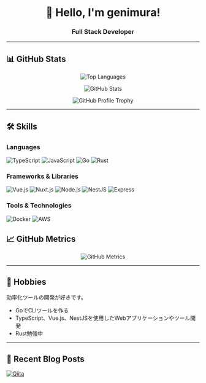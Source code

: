 <div align="center">

# 👋 Hello, I'm genimura!

### Full Stack Developer 


</div>

---

## 📊 GitHub Stats

<div align="center">

![Top Languages](https://github-readme-stats-34bu-fr2ryrlxh-generonishimuras-projects.vercel.app/api/top-langs?username=generonishimura&show_icons=true&locale=en&layout=compact&theme=chartreuse-dark&count_private=true)

![GitHub Stats](https://github-readme-stats-34bu-fr2ryrlxh-generonishimuras-projects.vercel.app/api?username=generonishimura&show_icons=true&locale=en&theme=chartreuse-dark&width=410&count_private=true)

![GitHub Profile Trophy](https://github-profile-trophy.vercel.app/?username=generonishimura&theme=juicyfresh&no-bg=true)

</div>

---

## 🛠️ Skills

### Languages
![TypeScript](https://img.shields.io/badge/TypeScript-007ACC?style=for-the-badge&logo=typescript&logoColor=white)
![JavaScript](https://img.shields.io/badge/JavaScript-F7DF1E?style=for-the-badge&logo=javascript&logoColor=black)
![Go](https://img.shields.io/badge/Go-00ADD8?style=for-the-badge&logo=go&logoColor=white)
![Rust](https://img.shields.io/badge/Rust-000000?style=for-the-badge&logo=rust&logoColor=white)

### Frameworks & Libraries
![Vue.js](https://img.shields.io/badge/Vue.js-35495E?style=for-the-badge&logo=vue.js&logoColor=4FC08D)
![Nuxt.js](https://img.shields.io/badge/Nuxt.js-00C58E?style=for-the-badge&logo=nuxt.js&logoColor=white)
![Node.js](https://img.shields.io/badge/Node.js-43853D?style=for-the-badge&logo=node.js&logoColor=white)
![NestJS](https://img.shields.io/badge/NestJS-E0234E?style=for-the-badge&logo=nestjs&logoColor=white)
![Express](https://img.shields.io/badge/Express-000000?style=for-the-badge&logo=express&logoColor=white)

### Tools & Technologies
![Docker](https://img.shields.io/badge/Docker-2496ED?style=for-the-badge&logo=docker&logoColor=white)
![AWS](https://img.shields.io/badge/AWS-232F3E?style=for-the-badge&logo=amazon-aws&logoColor=white)

## 📈 GitHub Metrics

<div align="center">
  
<picture>
  <source media="(prefers-color-scheme: dark)" srcset="https://raw.githubusercontent.com/generonishimura/generonishimura/output/github-metrics.svg" />
  <source media="(prefers-color-scheme: light)" srcset="https://raw.githubusercontent.com/generonishimura/generonishimura/output/github-metrics.svg" />
  <img alt="GitHub Metrics" src="https://raw.githubusercontent.com/generonishimura/generonishimura/output/github-metrics.svg" />
</picture>

</div>

---

## 💼 Hobbies

効率化ツールの開発が好きです。

- GoでCLIツールを作る
- TypeScript、Vue.js、NestJSを使用したWebアプリケーションやツール開発
- Rust勉強中

---

## 📝 Recent Blog Posts

[![Qiita](https://img.shields.io/badge/Qiita-55C500?style=for-the-badge&logo=qiita&logoColor=white)](https://qiita.com/genimura)
